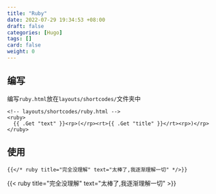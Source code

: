 ```yaml
---
title: "Ruby"
date: 2022-07-29 19:34:53 +08:00
draft: false
categories: [Hugo]
tags: []
card: false
weight: 0
---
```


## 编写

编写`ruby.html`放在`layouts/shortcodes/`文件夹中

```
<!-- layouts/shortcodes/ruby.html -->
<ruby>
  {{ .Get "text" }}<rp>(</rp><rt>{{ .Get "title" }}</rt><rp>)</rp>
</ruby>
```

## 使用

```
{{</* ruby title="完全没理解" text="太棒了,我逐渐理解一切" */>}}
```

{{< ruby title="完全没理解" text="太棒了,我逐渐理解一切" >}}


